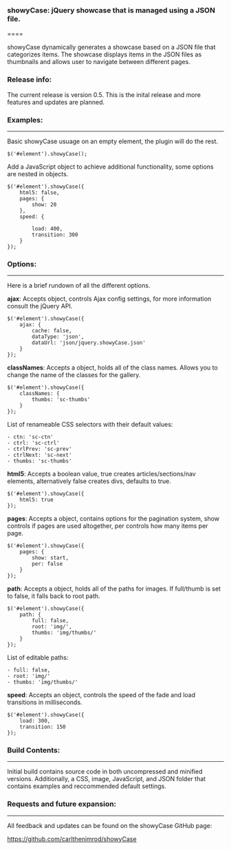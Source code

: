 ### showyCase: jQuery showcase that is managed using a JSON file.
====

showyCase dynamically generates a showcase based on a JSON file that categorizes items. The showcase displays items in the JSON files as thumbnails and allows user to navigate between different pages.


### Release info:

The current release is version 0.5. This is the inital release and more features and updates are planned.


### Examples:
----

Basic showyCase usuage on an empty element, the plugin will do the rest.

	$('#element').showyCase();

Add a JavaScript object to achieve additional functionality, some options are nested in objects.

	$('#element').showyCase({
		html5: false,
		pages: {
			show: 20
		},
		speed: {

			load: 400,
			transition: 300
		}
	});


### Options:
----

Here is a brief rundown of all the different options.

**ajax**: Accepts object, controls Ajax config settings, for more information consult the jQuery API.

	$('#element').showyCase({
		ajax: {
			cache: false,
			dataType: 'json',
			dataUrl: 'json/jquery.showyCase.json'
		}
	});

**classNames**: Accepts a object, holds all of the class names. Allows you to change the name of the classes for the gallery.

	$('#element').showyCase({
		classNames: {
			thumbs: 'sc-thumbs'
		}
	});

List of renameable CSS selectors with their default values:

	- ctn: 'sc-ctn'
	- ctrl: 'sc-ctrl'
	- ctrlPrev: 'sc-prev'
	- ctrlNext: 'sc-next'
	- thumbs: 'sc-thumbs'

**html5**: Accepts a boolean value, true creates articles/sections/nav elements, alternatively false creates divs, defaults to true.

	$('#element').showyCase({
		html5: true
	});

**pages**: Accepts a object, contains options for the pagination system, show controls if pages are used altogether, per controls how many items per page.

	$('#element').showyCase({
		pages: {
			show: start,
			per: false
		}
	});

**path**: Accepts a object, holds all of the paths for images. If full/thumb is set to false, it falls back to root path.

	$('#element').showyCase({
		path: {
			full: false,
			root: 'img/',
			thumbs: 'img/thumbs/'
		}
	});

List of editable paths:

	- full: false,
	- root: 'img/'
	- thumbs: 'img/thumbs/'

**speed**: Accepts an object, controls the speed of the fade and load transitions in milliseconds.

	$('#element').showyCase({
		load: 300,
		transition: 150
	});


### Build Contents:
----
Initial build contains source code in both uncompressed and minified versions. Additionally, a CSS, image, JavaScript, and JSON folder that contains examples and reccommended default settings.


### Requests and future expansion:
----
All feedback and updates can be found on the showyCase GitHub page:

https://github.com/carlthenimrod/showyCase